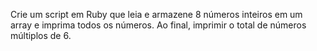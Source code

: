 Crie um script em Ruby que leia e armazene 8 números inteiros em um array e imprima todos os números. Ao final, imprimir o total de números múltiplos de 6.
